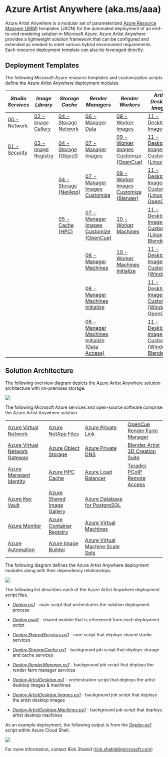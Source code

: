 # Azure Artist Anywhere (aka.ms/aaa)

Azure Artist Anywhere is a modular set of parameterized [Azure Resource Manager (ARM)](https://docs.microsoft.com/azure/azure-resource-manager/management/overview) templates (JSON) for the automated deployment of an end-to-end rendering solution in Microsoft Azure. Azure Artist Anywhere provides a lightweight solution framework that can be configured and extended as needed to meet various hybrid environment requirements. Each resource deployment template can also be leveraged directly.

## Deployment Templates

The following Microsoft Azure resource templates and customization scripts define the Azure Artist Anywhere deployment modules.

| *Studio Services* | *Image Library* | *Storage Cache* | *Render Managers* | *Render Workers* | *Artist Desktop Images* | *Artist Desktop Machines*
| - | - | - | - | - | - | - |
| [00 - Network](StudioServices/00-Network.json) | [02 - Image Gallery](ImageLibrary/02-Image.Gallery.json) | [04 - Storage Network](StorageCache/04-Storage.Network.json) | [06 - Manager Data](RenderManager/06-Manager.Data.json) | [09 - Worker Images](RenderWorker/09-Worker.Images.json) | [11 - Desktop Images](ArtistDesktop/11-Desktop.Images.json) | [12 - Desktop Machines](ArtistDesktop/12-Desktop.Machines.json)
| [01 - Security](StudioServices/01-Security.json) | [03 - Image Registry](ImageLibrary/03-Image.Registry.json) | [04 - Storage (Object)](StorageCache/04-Storage.Object.json) | [07 - Manager Images](RenderManager/07-Manager.Images.json) | [09 - Worker Images Customize (OpenCue)](RenderWorker/09-Worker.Images.Customize.OpenCue.sh) | [11 - Desktop Images Customize (Linux) ](ArtistDesktop/11-Desktop.Images.Customize.sh) | [12 - Desktop Machines Initialize (Linux)](ArtistDesktop/12-Desktop.Machines.sh)
| | | [04 - Storage (NetApp)](StorageCache/04-Storage.NetApp.json) | [07 - Manager Images Customize](RenderManager/07-Manager.Images.Customize.sh) | [09 - Worker Images Customize (Blender)](RenderWorker/09-Worker.Images.Customize.Blender.sh) | [11 - Desktop Images Customize (Linux OpenCue)](ArtistDesktop/11-Desktop.Images.Customize.OpenCue.sh) | [12 - Desktop Machines Initialize (Windows)](ArtistDesktop/12-Desktop.Machines.ps1)
| | | [05 - Cache (HPC)](StorageCache/05-Cache.json) | [07 - Manager Images Customize (OpenCue)](RenderManager/07-Manager.Images.Customize.OpenCue.sh) | [10 - Worker Machines](RenderWorker/10-Worker.Machines.json) | [11 - Desktop Images Customize (Linux Blender) ](ArtistDesktop/11-Desktop.Images.Customize.Blender.sh) |
| | | | [08 - Manager Machines](RenderManager/08-Manager.Machines.json) | [10 - Worker Machines Initialize](RenderWorker/10-Worker.Machines.sh) | [11 - Desktop Images Customize (Windows) ](ArtistDesktop/11-Desktop.Images.Customize.ps1) |
| | | | [08 - Manager Machines Initialize](RenderManager/08-Manager.Machines.sh) | | [11 - Desktop Images Customize (Windows OpenCue) ](ArtistDesktop/11-Desktop.Images.Customize.OpenCue.ps1) |
| | | | [08 - Manager Machines Initialize (Data Access)](RenderManager/08-Manager.Machines.DataAccess.sh) | | [11 - Desktop Images Customize (Windows Blender) ](ArtistDesktop/11-Desktop.Images.Customize.Blender.ps1) |

## Solution Architecture

The following overview diagram depicts the Azure Artist Anywhere solution architecture with on-premises storage.

![](https://mediasolutions.blob.core.windows.net/bin/AzureArtistAnywhere.SolutionArchitecture.2020-08-01.png)

The following Microsoft Azure services and open-source software comprise the Azure Artist Anywhere solution.

<table>
    <tr>
        <td>
            <a href="https://docs.microsoft.com/azure/virtual-network/virtual-networks-overview" target="_blank">Azure Virtual Network</a>
        </td>
        <td>
            <a href="https://docs.microsoft.com/azure/azure-netapp-files/azure-netapp-files-introduction" target="_blank">Azure NetApp Files</a>
        </td>
        <td>
            <a href="https://docs.microsoft.com/azure/private-link/private-link-overview" target="_blank">Azure Private Link</a>
        </td>
        <td>
            <a href="https://www.opencue.io/" target="_blank">OpenCue Render Farm Manager</a>
        </td>
    </tr>
    <tr>
        <td>
            <a href="https://docs.microsoft.com/azure/vpn-gateway/vpn-gateway-about-vpngateways" target="_blank">Azure Virtual Network Gateway</a>
        </td>
        <td>
            <a href="https://docs.microsoft.com/azure/storage/blobs/storage-blobs-overview" target="_blank">Azure Object Storage</a>
        </td>
        <td>
            <a href="https://docs.microsoft.com/azure/dns/private-dns-overview" target="_blank">Azure Private DNS</a>
        </td>
        <td>
            <a href="https://www.blender.org/" target="_blank">Blender Artist 3D Creation Suite</a>
        </td>
    </tr>
    <tr>
        <td>
            <a href="https://docs.microsoft.com/azure/active-directory/managed-identities-azure-resources/overview" target="_blank">Azure Managed Identity</a>
        </td>
        <td>
            <a href="https://docs.microsoft.com/azure/hpc-cache/hpc-cache-overview" target="_blank">Azure HPC Cache</a>
        </td>
        <td>
            <a href="https://docs.microsoft.com/azure/load-balancer/load-balancer-overview" target="_blank">Azure Load Balancer</a>
        </td>
        <td>
            <a href="https://docs.teradici.com/find/product/cloud-access-software" target="_blank">Teradici PCoIP Remote Access</a>
        </td>
    </tr>
    <tr>
        <td>
            <a href="https://docs.microsoft.com/azure/key-vault/key-vault-overview" target="_blank">Azure Key Vault</a>
        </td>
        <td>
            <a href="https://docs.microsoft.com/azure/virtual-machines/linux/shared-image-galleries" target="_blank">Azure Shared Image Gallery</a>
        </td>
        <td>
            <a href="https://docs.microsoft.com/azure/postgresql/overview" target="_blank">Azure Database for PostgreSQL</a>
        </td>
        <td>
        </td>
    </tr>
    <tr>
        <td>
            <a href="https://docs.microsoft.com/azure/azure-monitor/overview" target="_blank">Azure Monitor</a>
        </td>
        <td>
            <a href="https://docs.microsoft.com/azure/container-registry/container-registry-intro" target="_blank">Azure Container Registry</a>
        </td>
        <td>
            <a href="https://docs.microsoft.com/azure/virtual-machines/linux/overview" target="_blank">Azure Virtual Machines</a>
        </td>
        <td>
        </td>
    </tr>
    <tr>
        <td>
            <a href="https://docs.microsoft.com/azure/automation/automation-intro" target="_blank">Azure Automation</a>
        </td>
        <td>
            <a href="https://docs.microsoft.com/azure/virtual-machines/linux/image-builder-overview" target="_blank">Azure Image Builder</a>
        </td>
        <td>
            <a href="https://docs.microsoft.com/azure/virtual-machine-scale-sets/overview" target="_blank">Azure Virtual Machine Scale Sets</a>
        </td>
        <td>
        </td>
    </tr>
</table>

The following diagram defines the Azure Artist Anywhere deployment modules along with their dependency relationships.

![](https://mediasolutions.blob.core.windows.net/bin/AzureArtistAnywhere.ModuleDependency.2020-08-01.png)

The following list describes each of the Azure Artist Anywhere deployment script files.

* [*Deploy.ps1*](Deploy.ps1) - main script that orchestrates the solution deployment process

* [*Deploy.psm1*](Deploy.psm1) - shared module that is referenced from each deployment script

* [*Deploy.SharedServices.ps1*](Deploy.SharedServices.ps1) - core script that deploys shared studio services

* [*Deploy.StorageCache.ps1*](Deploy.StorageCache.ps1) - background job script that deploys storage and cache services

* [*Deploy.RenderManager.ps1*](Deploy.RenderManager.ps1) - background job script that deploys the render farm manager services

* [*Deploy.ArtistDesktop.ps1*](Deploy.ArtistDesktop.ps1) - orchestration script that deploys the artist desktop images & machines

* [*Deploy.ArtistDesktop.Images.ps1*](Deploy.ArtistDesktop.Images.ps1) - background job script that deploys the artist desktop images

* [*Deploy.ArtistDesktop.Machines.ps1*](Deploy.ArtistDesktop.Machines.ps1) - background job script that deploys artist desktop machines

As an example deployment, the following output is from the [*Deploy.ps1*](Deploy.ps1) script within Azure Cloud Shell.

![](https://mediasolutions.blob.core.windows.net/bin/AzureArtistAnywhere.ModuleDeployment.2020-08-01.png)

For more information, contact Rick Shahid (rick.shahid@microsoft.com)
